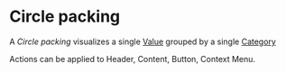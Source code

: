 # Circle packing


A *Circle packing* visualizes a single [Value](../concepts/index.md) grouped by a single [Category](../concepts/index.md)

Actions can be applied to Header, Content, Button, Context Menu. 
